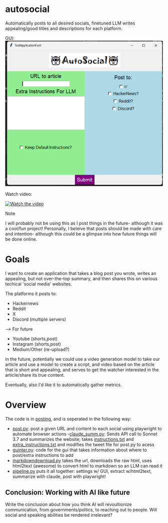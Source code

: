 # autosocial
Automatically posts to all desired socials, finetuned LLM writes appealing/good titles and descriptions for each platform.

GUI:
![gui](posting/images/exampleGUI.png)

Watch video:

[![Watch the video](https://img.youtube.com/vi/pg5ajHkHW30/0.jpg)](https://www.youtube.com/watch?v=pg5ajHkHW30)

> [!Note]
I will probably not be using this as I post things in the future- although it was a cool/fun project! Personally, I beleive that posts should be made with care and intention- although this could be a glimpse into how future things will be done online.


# Goals
I want to create an application that takes a blog post you wrote, writes an appealing, but not over-the-top summary, and then shares this on various techical 'social media' websites.

The platforms it posts to:
- Hackernews
- Reddit
- X
- Discord (multiple servers)

--> For future
- Youtube (shorts,post) 
- Instagram (shorts,post)
- Medium/Other (re-upload?)

in the future, potentially we could use a video generation model to take our article and use a model to create a script, and video based on the article that is short and appealing, and serves to get the watcher interested in the article/share its true content.

Eventually, also I'd like it to automatically gather metrics.

# Overview

The code is in [posting](posting/), and is seperated in the following way:
- [post.py](posting/post.py): post a given URL and content to each social using playwright to automate browser actions
-[claude_summ.py](posting/claude_summ.py): Sends API call to Sonnet 3.7 and summarizes the website; takes [instructions.txt](posting/recources/instructions.txt) and [extra_instructions.txt](posting/recources/extra_instructions.txt) and modifies the tweet file for post.py to acess
- [guinter.py](posting/guinter.py): code for the gui that takes information about where to post/extra instructions to add
- [markdowndownload.py](posting/markdowndownload.py) takes the url, downloads the raw html, uses html2text (awesome) to convert html to markdown so an LLM can read it
- [pipeline.py](posting/pipeline.py) puts it all together: settings w/ GUI, extract w/html2text, summarize with claude, post with playwright!



## Conclusion: Working with AI like future

Write the conclusion about how you think AI will revoultionize communication, from governments/poltics, to reaching out to people. Will social and speaking abilities be rendered irrelevant?